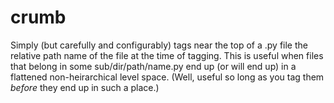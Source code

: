 # crumb
Simply (but carefully and configurably) tags near the top of a .py file the relative path name of the file at the time of tagging. This is useful when files that belong in some sub/dir/path/name.py end up (or will end up) in a flattened non-heirarchical level space. (Well, useful so long as you tag them *before* they end up in such a place.)
